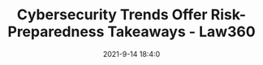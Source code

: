 ---
"title": "Cybersecurity Trends Offer Risk-Preparedness Takeaways - Law360"
"date": "2021-9-14 18:4:0"
"feed_name": "GOOGLENEWSINDUSTRIAL"
"feed_website": "https://news.google.com/search?q=industrial%2Bincident&hl=en-US&gl=US&ceid=US:en"
"feed_rss": "https://news.google.com/rss/search?q=industrial%2Bincident&hl=en-US&gl=US&ceid=US:en"
"link": "https://www.law360.com/employment-authority/articles/1421065/cybersecurity-trends-offer-risk-preparedness-takeaways"
"file": "_posts/2021-1-1-b0e28eabab00d442be415e90365c0aec8f0fb84f.md"
"accident": "0"
"drilling": "0"
"dead": "0"
"injured": "0"
---